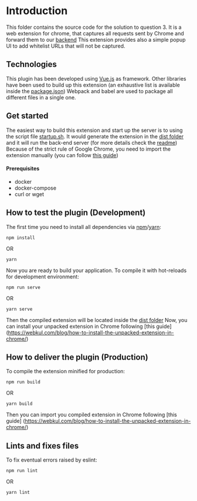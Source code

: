 # Introduction
This folder contains the source code for the solution to question 3. It is a web extension for chrome, 
that captures all requests sent by Chrome and forward them to our [backend](server/readme.md)
This extension provides also a simple popup UI to add whitelist URLs that will not be captured.

## Technologies
This plugin has been developed using [Vue.js](https://vuejs.org/) as framework. 
Other libraries have been used to build up this extension 
(an exhaustive list is available inside the [package.json](package.json))
Webpack and babel are used to package all different files in a single one.

## Get started
The easiest way to build this extension and start up the server is to using the script file [startup.sh](startup.sh).
It would generate the extension in the [dist folder](dist) and it will run the back-end server
(for more details check the [readme](server/readme.md)) 
Because of the strict rule of Google Chrome, you need to import the extension manually
(you can follow [this guide]((https://webkul.com/blog/how-to-install-the-unpacked-extension-in-chrome/)))
#### Prerequisites
- docker
- docker-compose
- curl or wget

## How to test the plugin (Development)
The first time you need to install all dependencies via [npm](https://nodejs.org/en/)/[yarn](https://yarnpkg.com/):
```
npm install
```
OR 
```
yarn
```
Now you are ready to build your application.
To compile it with hot-reloads for development environment:
 ```
npm run serve
```
OR
```
yarn serve
```
Then the compiled extension will be located inside the [dist folder](dist)
Now, you can install your unpacked extension in Chrome following [this guide]
(https://webkul.com/blog/how-to-install-the-unpacked-extension-in-chrome/)

## How to deliver the plugin (Production)
To compile the extension minified for production:
```
npm run build
```
OR
```
yarn build
```
Then you can import you compiled extension in Chrome following [this guide]
(https://webkul.com/blog/how-to-install-the-unpacked-extension-in-chrome/)

## Lints and fixes files
To fix eventual errors raised by eslint:
```
npm run lint
```
OR
```
yarn lint
```